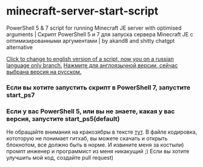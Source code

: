# minecraft-server-start-script
PowerShell 5 &amp; 7 script for running Minecraft JE server with optimised arguments | Скрипт PowerShell 5 и 7 для запуска сервера Minecraft JE с оптимизированными аргументами | by akand8 and shitty chatgpt alternative

[Click to change to english version of a script, now you on a russian language only branch.](https://github.com/alexkandy8/minecraft-server-start-script/tree/main/README.md)
[Нажмите для англоязычной версии, сейчас выбрана версия на русском.](https://github.com/alexkandy8/minecraft-server-start-script/main/README.md)

### Если вы хотите запустить скрипт в PowerShell 7, запустите start_ps7
### Если у вас PowerShell 5, или вы не знаете, какая у вас версия, запустите start_ps5(default)
Не обращайте внимания на кракозябры в тексте [тут](https://github.com/alexkandy8/minecraft-server-start-script/blob/main/start_ps5(default).ps1). В файле кодировка, кототорую не понимает гитхаб, вы можете скачать и открыть блокнотом, все должно быть в норме. И извините меня за костыли) промпт инженер и программист из меня никакущий ;)
Если вы хотите улучшить мой код, создайте pull request)
